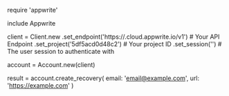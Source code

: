 require 'appwrite'

include Appwrite

client = Client.new
    .set_endpoint('https://<REGION>.cloud.appwrite.io/v1') # Your API Endpoint
    .set_project('5df5acd0d48c2') # Your project ID
    .set_session('') # The user session to authenticate with

account = Account.new(client)

result = account.create_recovery(
    email: 'email@example.com',
    url: 'https://example.com'
)
